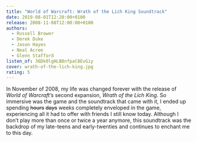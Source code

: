 ```yaml
---
title: "World of Warcraft: Wrath of the Lich King Soundtrack"
date: 2019-08-01T12:20:00+0100
release: 2008-11-08T12:00:00+0100
authors:
  - Russell Brower
  - Derek Duke
  - Jason Hayes
  - Neal Acree
  - Glenn Stafford
listen_of: 36Dk0lgHLB8nfpaC8EvGiy
cover: wrath-of-the-lich-king.jpg
rating: 5
---
```


In November of 2008, my life was changed forever with the release of *World of Warcraft’s* second expansion, *Wrath of the Lich King*. So immersive was the game and the soundtrack that came with it, I ended up spending <s>hours</s> <s>days</s> weeks completely enveloped in the game, experiencing all it had to offer with friends I still know today. Although I don’t play more than once or twice a year anymore, this soundtrack was the backdrop of my late-teens and early-twenties and continues to enchant me to this day.
